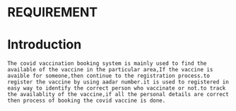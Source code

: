 # REQUIREMENT
  
# Introduction
    
    The covid vaccination booking system is mainly used to find the available of the vaccine in the particular area,If the vaccine is avaible for someone,then continue to the registration process.to register the vaccine by using aadar number.it is used to registered in easy way to identify the correct person who vaccinate or not.to track the availablity of the vaccine,if all the personal details are correct then process of booking the covid vaccine is done.
    
     
